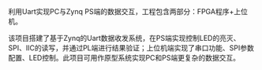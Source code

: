 利用Uart实现PC与Zynq PS端的数据交互，工程包含两部分：FPGA程序+上位机。

该项目搭建了基于Zynq的Uart数据收发系统，在PS端实现控制LED的亮灭、SPI、IIC的读写，并通过PL端进行结果验证；上位机端实现了串口功能、SPI参数配置、LED控制。此项目可用作原型系统实现PC和PS端更复杂的数据交互。
